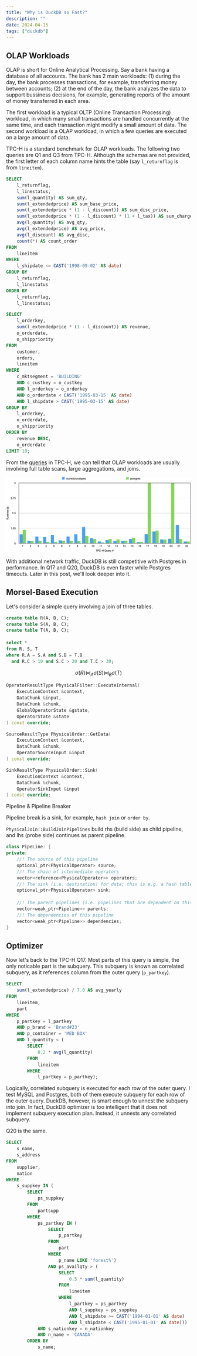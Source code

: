 ```yaml
---
title: "Why is DuckDB so Fast?"
description: ""
date: 2024-04-15
tags: ["duckdb"]
---
```


## OLAP Workloads

OLAP is short for Online Analytical Processing. Say a bank having a database of all accounts. The bank has 2 main workloads: (1) during the day, the bank processes transactions, for example, transferring money between accounts; (2) at the end of the day, the bank analyzes the data to support bussiness decisions, for example, generating reports of the amount of money transferred in each area.

The first workload is a typical OLTP (Online Transaction Processing) workload, in which many small transactions are handled concurrently at the same time, and each transaction might modify a small amount of data. The second workload is a OLAP workload, in which a few queries are executed on a large amount of data.

TPC-H is a standard benchmark for OLAP workloads.
The following two queries are Q1 and Q3 from TPC-H. Although the schemas are not provided, the first letter of each column name hints the table (say `l_returnflag` is from `lineitem`).

```sql
SELECT
    l_returnflag,
    l_linestatus,
    sum(l_quantity) AS sum_qty,
    sum(l_extendedprice) AS sum_base_price,
    sum(l_extendedprice * (1 - l_discount)) AS sum_disc_price,
    sum(l_extendedprice * (1 - l_discount) * (1 + l_tax)) AS sum_charge,
    avg(l_quantity) AS avg_qty,
    avg(l_extendedprice) AS avg_price,
    avg(l_discount) AS avg_disc,
    count(*) AS count_order
FROM
    lineitem
WHERE
    l_shipdate <= CAST('1998-09-02' AS date)
GROUP BY
    l_returnflag,
    l_linestatus
ORDER BY
    l_returnflag,
    l_linestatus;
```

```sql
SELECT
    l_orderkey,
    sum(l_extendedprice * (1 - l_discount)) AS revenue,
    o_orderdate,
    o_shippriority
FROM
    customer,
    orders,
    lineitem
WHERE
    c_mktsegment = 'BUILDING'
    AND c_custkey = o_custkey
    AND l_orderkey = o_orderkey
    AND o_orderdate < CAST('1995-03-15' AS date)
    AND l_shipdate > CAST('1995-03-15' AS date)
GROUP BY
    l_orderkey,
    o_orderdate,
    o_shippriority
ORDER BY
    revenue DESC,
    o_orderdate
LIMIT 10;
```

From the [queries](https://github.com/duckdb/duckdb/tree/main/extension/tpch/dbgen/queries) in TPC-H, we can tell that OLAP workloads are usually involving full table scans, large aggregations, and joins.

![TPC-H Performance](tpch.png)

With additional network traffic, DuckDB is still competitive with Postgres in performance. In Q17 and Q20, DuckDB is even faster while Postgres timeouts. Later in this post, we'll look deeper into it.

## Morsel-Based Execution

Let's consider a simple query involving a join of three tables.

```sql
create table R(A, B, C);
create table S(A, B, C);
create table T(A, B, C);

select *
from R, S, T
where R.A = S.A and S.B = T.B
  and R.C > 10 and S.C > 20 and T.C > 30;
```



$$
\sigma(R) \bowtie_A \sigma(S) \bowtie_B \sigma(T)
$$


```cpp
OperatorResultType PhysicalFilter::ExecuteInternal(
    ExecutionContext &context,
    DataChunk &input,
    DataChunk &chunk,
    GlobalOperatorState &gstate,
    OperatorState &state
) const override;
```

```cpp
SourceResultType PhysicalOrder::GetData(
    ExecutionContext &context,
    DataChunk &chunk,
    OperatorSourceInput &input
) const override;
```

```cpp
SinkResultType PhysicalOrder::Sink(
    ExecutionContext &context,
    DataChunk &chunk,
    OperatorSinkInput &input
) const override;
```

Pipeline & Pipeline Breaker

Pipeline break is a sink, for example, `hash join` or `order by`.

`PhysicalJoin::BuildJoinPipelines` build rhs (build side) as child pipeline, and lhs (probe side) continues as parent pipeline.

```cpp
class PipeLine: {
private:
	//! The source of this pipeline
	optional_ptr<PhysicalOperator> source;
	//! The chain of intermediate operators
	vector<reference<PhysicalOperator>> operators;
	//! The sink (i.e. destination) for data; this is e.g. a hash table to-be-built
	optional_ptr<PhysicalOperator> sink;

	//! The parent pipelines (i.e. pipelines that are dependent on this pipeline to finish)
	vector<weak_ptr<Pipeline>> parents;
	//! The dependencies of this pipeline
	vector<weak_ptr<Pipeline>> dependencies;
}
```

## Optimizer

Now let's back to the TPC-H Q17. Most parts of this query is simple, the only noticable part is the subquery. This subquery is known as correlated subquery, as it references column from the outer query (`p_partkey`).

```sql
SELECT
    sum(l_extendedprice) / 7.0 AS avg_yearly
FROM
    lineitem,
    part
WHERE
    p_partkey = l_partkey
    AND p_brand = 'Brand#23'
    AND p_container = 'MED BOX'
    AND l_quantity < (
        SELECT
            0.2 * avg(l_quantity)
        FROM
            lineitem
        WHERE
            l_partkey = p_partkey);
```

Logically, correlated subquery is executed for each row of the outer query. I test MySQL and Postgres, both of them execute subquery for each row of the outer query. DuckDB, however, is smart enough to unnest the subquery into join. In fact, DuckDB optimizer is too intelligent that it does not implement subquery execution plan. Instead, it unnests any correlated subquery.

Q20 is the same.

```sql
SELECT
    s_name,
    s_address
FROM
    supplier,
    nation
WHERE
    s_suppkey IN (
        SELECT
            ps_suppkey
        FROM
            partsupp
        WHERE
            ps_partkey IN (
                SELECT
                    p_partkey
                FROM
                    part
                WHERE
                    p_name LIKE 'forest%')
                AND ps_availqty > (
                    SELECT
                        0.5 * sum(l_quantity)
                    FROM
                        lineitem
                    WHERE
                        l_partkey = ps_partkey
                        AND l_suppkey = ps_suppkey
                        AND l_shipdate >= CAST('1994-01-01' AS date)
                        AND l_shipdate < CAST('1995-01-01' AS date)))
            AND s_nationkey = n_nationkey
            AND n_name = 'CANADA'
        ORDER BY
            s_name;
```
